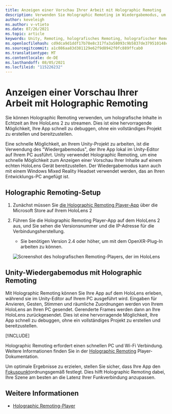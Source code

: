 ```yaml
---
title: Anzeigen einer Vorschau Ihrer Arbeit mit Holographic Remoting
description: Verwenden Sie Holographic Remoting im Wiedergabemodus, um eine Vorschau ihrer Anwendungsänderungen auf einem Gerät anzuzeigen, ohne eine App bereitzustellen.
author: keveleigh
ms.author: v-vtieto
ms.date: 07/26/2021
ms.topic: article
keywords: Unity, Remoting, holografisches Remoting, holografischer Remotingplayer, HoloLens, Mixed Reality-Headset, Windows Mixed Reality-Headset, Virtual Reality-Headset, Unity-Wiedergabemodus
ms.openlocfilehash: cd9dca9d1ddf17b78e8c317fa3a58093c9b5837de379510148c6e645b31120ca
ms.sourcegitcommit: a1c086aa83d381129e62f9d8942f0fc889ffcab0
ms.translationtype: MT
ms.contentlocale: de-DE
ms.lasthandoff: 08/05/2021
ms.locfileid: "115226232"
---
```

# <a name="preview-your-work-with-holographic-remoting"></a>Anzeigen einer Vorschau Ihrer Arbeit mit Holographic Remoting

Sie können Holographic Remoting verwenden, um holografische Inhalte in Echtzeit an Ihre HoloLens 2 zu streamen. Dies ist eine hervorragende Möglichkeit, Ihre App schnell zu debuggen, ohne ein vollständiges Projekt zu erstellen und bereitzustellen. 

Eine schnelle Möglichkeit, an Ihrem Unity-Projekt zu arbeiten, ist die Verwendung des "Wiedergabemodus", der Ihre App lokal im Unity-Editor auf Ihrem PC ausführt. Unity verwendet Holographic Remoting, um eine schnelle Möglichkeit zum Anzeigen einer Vorschau Ihrer Inhalte auf einem echten HoloLens Gerät bereitzustellen. Der Wiedergabemodus kann auch mit einem Windows Mixed Reality Headset verwendet werden, das an Ihren Entwicklungs-PC angefügt ist.

## <a name="holographic-remoting-setup"></a>Holographic Remoting-Setup

1. Zunächst müssen Sie [die Holographic Remoting Player-App](https://www.microsoft.com/store/productId/9NBLGGH4SV40) über die Microsoft Store auf Ihrem HoloLens 2
2. Führen Sie die Holographic Remoting Player-App auf dem HoloLens 2 aus, und Sie sehen die Versionsnummer und die IP-Adresse für die Verbindungsherstellung.
    * Sie benötigen Version 2.4 oder höher, um mit dem OpenXR-Plug-In arbeiten zu können.

    ![Screenshot des holografischen Remoting-Players, der im HoloLens](images/openxr-features-img-01.png)

## <a name="unity-play-mode-with-holographic-remoting"></a>Unity-Wiedergabemodus mit Holographic Remoting

Mit Holographic Remoting können Sie Ihre App auf dem HoloLens erleben, während sie im Unity-Editor auf Ihrem PC ausgeführt wird. Eingaben für Anvieren, Gesten, Stimmen und räumliche Zuordnungen werden von Ihrem HoloLens an Ihren PC gesendet. Gerenderte Frames werden dann an Ihre HoloLens zurückgesendet. Dies ist eine hervorragende Möglichkeit, Ihre App schnell zu debuggen, ohne ein vollständiges Projekt zu erstellen und bereitzustellen.

[!INCLUDE[](includes/unity-play-mode.md)]

Holographic Remoting erfordert einen schnellen PC und Wi-Fi Verbindung. Weitere Informationen finden Sie in der [Holographic Remoting](../platform-capabilities-and-apis/holographic-remoting-player.md) Player-Dokumentation.

Um optimale Ergebnisse zu erzielen, stellen Sie sicher, dass Ihre App den [Fokuspunkt](focus-point-in-unity.md)ordnungsgemäß festlegt. Dies hilft Holographic Remoting dabei, Ihre Szene am besten an die Latenz Ihrer Funkverbindung anzupassen.

## <a name="see-also"></a>Weitere Informationen

* [Holographic Remoting-Player](../platform-capabilities-and-apis/holographic-remoting-player.md)
